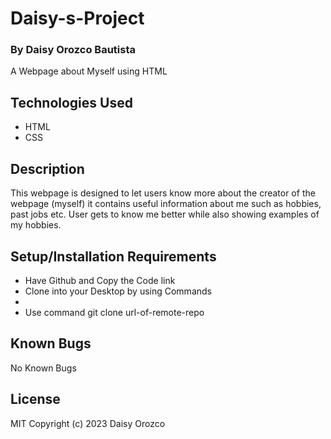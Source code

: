 # Daisy-s-Project

### By Daisy Orozco Bautista 
A Webpage about Myself using HTML


## Technologies Used

* HTML
*  CSS

## Description

This webpage is designed to let users know more about the creator of the webpage (myself) it contains useful information about me such as hobbies, past jobs etc. User gets to know me better while also showing examples of my hobbies.
## Setup/Installation Requirements
* Have Github and Copy the Code link
* Clone into your Desktop by using Commands
* 
* Use command git clone url-of-remote-repo

## Known Bugs 
No Known Bugs 

## License
MIT
Copyright (c) 2023 Daisy Orozco 
